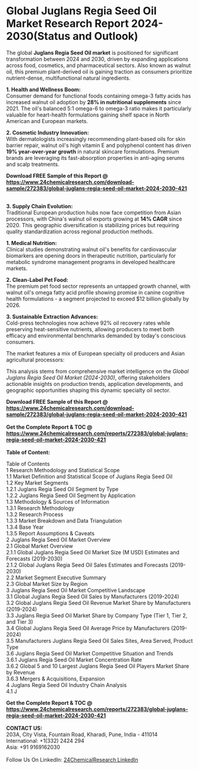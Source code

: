 <h1>Global Juglans Regia Seed Oil Market Research Report 2024-2030(Status and Outlook)</h1><p>The global <strong>Juglans Regia Seed Oil market</strong> is positioned for significant transformation between 2024 and 2030, driven by expanding applications across food, cosmetics, and pharmaceutical sectors. Also known as walnut oil, this premium plant-derived oil is gaining traction as consumers prioritize nutrient-dense, multifunctional natural ingredients.</p><p><strong>1. Health and Wellness Boom:</strong><br>
Consumer demand for functional foods containing omega-3 fatty acids has increased walnut oil adoption by <strong>28% in nutritional supplements</strong> since 2021. The oil's balanced 5:1 omega-6 to omega-3 ratio makes it particularly valuable for heart-health formulations gaining shelf space in North American and European markets.</p><p><strong>2. Cosmetic Industry Innovation:</strong><br>
With dermatologists increasingly recommending plant-based oils for skin barrier repair, walnut oil's high vitamin E and polyphenol content has driven <strong>19% year-over-year growth</strong> in natural skincare formulations. Premium brands are leveraging its fast-absorption properties in anti-aging serums and scalp treatments.</p><div><b>Download FREE Sample of this Report @ 
            <a href="https://www.24chemicalresearch.com/download-sample/272383/global-juglans-regia-seed-oil-market-2024-2030-421">
            https://www.24chemicalresearch.com/download-sample/272383/global-juglans-regia-seed-oil-market-2024-2030-421</a></b></div><br><p><strong>3. Supply Chain Evolution:</strong><br>
Traditional European production hubs now face competition from Asian processors, with China's walnut oil exports growing at <strong>14% CAGR</strong> since 2020. This geographic diversification is stabilizing prices but requiring quality standardization across regional production methods.</p><p><strong>1. Medical Nutrition:</strong><br>
Clinical studies demonstrating walnut oil's benefits for cardiovascular biomarkers are opening doors in therapeutic nutrition, particularly for metabolic syndrome management programs in developed healthcare markets.</p><p><strong>2. Clean-Label Pet Food:</strong><br>
The premium pet food sector represents an untapped growth channel, with walnut oil's omega fatty acid profile showing promise in canine cognitive health formulations - a segment projected to exceed $12 billion globally by 2026.</p><p><strong>3. Sustainable Extraction Advances:</strong><br>
Cold-press technologies now achieve 92% oil recovery rates while preserving heat-sensitive nutrients, allowing producers to meet both efficacy and environmental benchmarks demanded by today's conscious consumers.</p><p>The market features a mix of European specialty oil producers and Asian agricultural processors:</p><p>This analysis stems from comprehensive market intelligence on the <em>Global Juglans Regia Seed Oil Market (2024-2030)</em>, offering stakeholders actionable insights on production trends, application developments, and geographic opportunities shaping this dynamic specialty oil sector.</p><div><b>Download FREE Sample of this Report @ 
            <a href="https://www.24chemicalresearch.com/download-sample/272383/global-juglans-regia-seed-oil-market-2024-2030-421">
            https://www.24chemicalresearch.com/download-sample/272383/global-juglans-regia-seed-oil-market-2024-2030-421</a></b></div><br><div><b>Get the Complete Report & TOC @ 
            <a href="https://www.24chemicalresearch.com/reports/272383/global-juglans-regia-seed-oil-market-2024-2030-421">
            https://www.24chemicalresearch.com/reports/272383/global-juglans-regia-seed-oil-market-2024-2030-421</a></b></div><br>
            <b>Table of Content:</b><p>Table of Contents<br />
1 Research Methodology and Statistical Scope<br />
1.1 Market Definition and Statistical Scope of Juglans Regia Seed Oil<br />
1.2 Key Market Segments<br />
1.2.1 Juglans Regia Seed Oil Segment by Type<br />
1.2.2 Juglans Regia Seed Oil Segment by Application<br />
1.3 Methodology & Sources of Information<br />
1.3.1 Research Methodology<br />
1.3.2 Research Process<br />
1.3.3 Market Breakdown and Data Triangulation<br />
1.3.4 Base Year<br />
1.3.5 Report Assumptions & Caveats<br />
2 Juglans Regia Seed Oil Market Overview<br />
2.1 Global Market Overview<br />
2.1.1 Global Juglans Regia Seed Oil Market Size (M USD) Estimates and Forecasts (2019-2030)<br />
2.1.2 Global Juglans Regia Seed Oil Sales Estimates and Forecasts (2019-2030)<br />
2.2 Market Segment Executive Summary<br />
2.3 Global Market Size by Region<br />
3 Juglans Regia Seed Oil Market Competitive Landscape<br />
3.1 Global Juglans Regia Seed Oil Sales by Manufacturers (2019-2024)<br />
3.2 Global Juglans Regia Seed Oil Revenue Market Share by Manufacturers (2019-2024)<br />
3.3 Juglans Regia Seed Oil Market Share by Company Type (Tier 1, Tier 2, and Tier 3)<br />
3.4 Global Juglans Regia Seed Oil Average Price by Manufacturers (2019-2024)<br />
3.5 Manufacturers Juglans Regia Seed Oil Sales Sites, Area Served, Product Type<br />
3.6 Juglans Regia Seed Oil Market Competitive Situation and Trends<br />
3.6.1 Juglans Regia Seed Oil Market Concentration Rate<br />
3.6.2 Global 5 and 10 Largest Juglans Regia Seed Oil Players Market Share by Revenue<br />
3.6.3 Mergers & Acquisitions, Expansion<br />
4 Juglans Regia Seed Oil Industry Chain Analysis<br />
4.1 J</p><div><b>Get the Complete Report & TOC @ 
            <a href="https://www.24chemicalresearch.com/reports/272383/global-juglans-regia-seed-oil-market-2024-2030-421">
            https://www.24chemicalresearch.com/reports/272383/global-juglans-regia-seed-oil-market-2024-2030-421</a></b></div><br><b>CONTACT US:</b><br>
            203A, City Vista, Fountain Road, Kharadi, Pune, India - 411014<br>
            International: +1(332) 2424 294<br>
            Asia: +91 9169162030 <br><br>
            Follow Us On LinkedIn: <a href="https://www.linkedin.com/company/24chemicalresearch/">24ChemicalResearch LinkedIn</a>